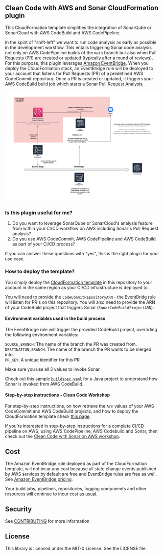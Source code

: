 ## Clean Code with AWS and Sonar CloudFormation plugin

This CloudFormation template simplifies the integration of SonarQube or SonarCloud with AWS CodeBuild and AWS CodePipeline.

In the spirit of "shift-left" we want to run code analysis as early as possible in the development workflow. This entails triggering Sonar code analysis not only on AWS CodePipeline builds of the `main` branch but also when Pull Requests (PR) are created or updated (typically after a round of reviews).
For this purpose, this plugin leverages [Amazon EventBridge](https://aws.amazon.com/eventbridge/). When you deploy the CloudFormation stack, an EventBridge rule will be deployed to your account that listens for Pull Requests (PR) of a predefined AWS CodeCommit repository. Once a PR is created or updated, it triggers your AWS CodeBuild build job which starts a [Sonar Pull Request Analysis](https://docs.sonarcloud.io/improving/pull-request-analysis/).

![Overview diagram](./Sonar-CodeBuild-MultiBranchPRFlow.png)

### Is this plugin useful for me?

1. Do you want to leverage SonarQube or SonarCloud's analysis feature from within your CI/CD workflow on AWS including Sonar's Pull Request analysis?
2. Do you use AWS CodeCommit, AWS CodePipeline and AWS CodeBuild as part of your CI/CD process?

If you can answer these questions with "yes", this is the right plugin for your use case.

### How to deploy the template?

You simply deploy the [CloudFormation template](./clean-code-sonar-aws-plugin.json) in this repository to your account in the same region as your CI/CD infrastructure is deployed to.

You will need to provide the `CodeCommitRepositoryARN` - the EventBridg rule will listen for PR's on this repository. You will also need to provide the ARN of your CodeBuild project that triggers Sonar (`SonarCodeBuildProjectARN`).

#### Environment variables used in the build process
The EventBridge rule will trigger the provided CodeBuild project, overriding the following environment variables:

`SOURCE_BRANCH`: The name of the branch the PR was created from. <br>
`DESTINATION_BRANCH`: The name of the branch the PR wants to be merged into. <br>
`PR_KEY`: A unique identifier for this PR <br>

Make sure you use all 3 values to invoke Sonar.

Check out this sample [`buildspec.yaml`](./buildspec.yml#L46) for a Java project to understand how Sonar is invoked from AWS CodeBuild.

#### Step-by-step instructions - Clean Code Workshop
For step-by-step instructions, on how retrieve the `Arn` values of your AWS CodeCommit and AWS CodeBuild projects, and how to deploy the CloudFormation template check [this page](https://catalog.workshops.aws/clean-code/en-US/cicd-pipeline/aws-sonar-plugin#deploy-cloudformation-template).

If you're interested in step-by-step instructions for a complete CI/CD pipeline on AWS, using AWS CodePipeline, AWS Codebuild and Sonar, then check out the [Clean Code with Sonar on AWS workshop](https://catalog.workshops.aws/clean-code/en-US).


## Cost

The Amazon EventBridge rule deployed as part of the CloudFormation template, will not incur any cost because all state change events published by AWS services by default are free and EventBridge rules are free as well. See [Amazon EventBridge pricing](https://aws.amazon.com/eventbridge/pricing/).

Your build jobs, pipelines, repositories, logging components and other resources will continue to incur cost as usual.

## Security

See [CONTRIBUTING](CONTRIBUTING.md#security-issue-notifications) for more information.

## License

This library is licensed under the MIT-0 License. See the LICENSE file.

